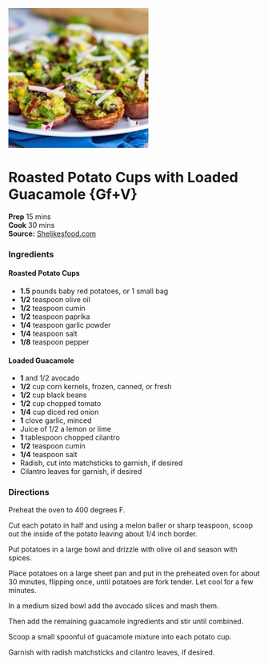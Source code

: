 [![](./images/1097499b-cccf-4a66-b6ea-0160622003b3.jpg)](http://www.shelikesfood.com/wp-content/uploads/2014/04/Roasted-Potatoes-filled-with-Loaded-Guacamole-7523.jpg)

#  Roasted Potato Cups with Loaded Guacamole {Gf+V}


**Prep** 15 mins  
**Cook** 30 mins  
**Source:** [Shelikesfood.com](http://www.shelikesfood.com/1/post/2014/04/roasted-potato-cups-filled-loaded-guacamole-gfv.html)

###  Ingredients

#### Roasted Potato Cups
  *   **1.5** pounds baby red potatoes, or 1 small bag
  *   **1/2** teaspoon olive oil
  *   **1/2** teaspoon cumin
  *   **1/2** teaspoon paprika
  *   **1/4** teaspoon garlic powder
  *   **1/4** teaspoon salt
  *   **1/8** teaspoon pepper
#### Loaded Guacamole
  *   **1** and 1/2 avocado
  *   **1/2** cup corn kernels, frozen, canned, or fresh
  *   **1/2** cup black beans
  *   **1/2** cup chopped tomato
  *   **1/4** cup diced red onion
  *   **1** clove garlic, minced
  * Juice of 1/2 a lemon or lime
  *   **1** tablespoon chopped cilantro
  *   **1/2** teaspoon cumin
  *   **1/4** teaspoon salt
  * Radish, cut into matchsticks to garnish, if desired
  * Cilantro leaves for garnish, if desired

###  Directions

Preheat the oven to 400 degrees F.

Cut each potato in half and using a melon baller or sharp teaspoon, scoop out
the inside of the potato leaving about 1/4 inch border.

Put potatoes in a large bowl and drizzle with olive oil and season with
spices.

Place potatoes on a large sheet pan and put in the preheated oven for about 30
minutes, flipping once, until potatoes are fork tender. Let cool for a few
minutes.

In a medium sized bowl add the avocado slices and mash them.

Then add the remaining guacamole ingredients and stir until combined.

Scoop a small spoonful of guacamole mixture into each potato cup.

Garnish with radish matchsticks and cilantro leaves, if desired.


